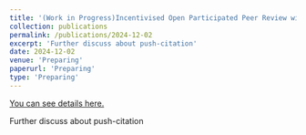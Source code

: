 ```yaml
---
title: '(Work in Progress)Incentivised Open Participated Peer Review without Rewarding Using OSS-like Citation Pull Request '
collection: publications
permalink: /publications/2024-12-02
excerpt: 'Further discuss about push-citation'
date: 2024-12-02
venue: 'Preparing'
paperurl: 'Preparing'
type: 'Preparing'
---
```


<a href='Preparing'>You can see details here.</a>

Further discuss about push-citation
